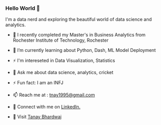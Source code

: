 ### Hello World 👋



I'm a data nerd and exploring the beautiful world of data science and analytics. 

- 🔭 I recently completed my Master's in Business Analytics from Rochester Institute of Technology, Rochester 
- 🌱 I’m currently learning about Python, Dash, ML Model Deployment 
-  ⚡ I'm intereseted in Data Visualization, Statistics
- 💬 Ask me about data science, analytics, cricket
- ⚡ Fun fact: I am an INFJ
- 📫 Reach me at : tnay1995@gmail.com



- 🤝 Connect with me on <a href="https://www.linkedin.com/in/tanaybhardwaj/">LinkedIn.</a>
- 👾 Visit [Tanay Bhardwaj](https://tanaybhardwaj.com)
